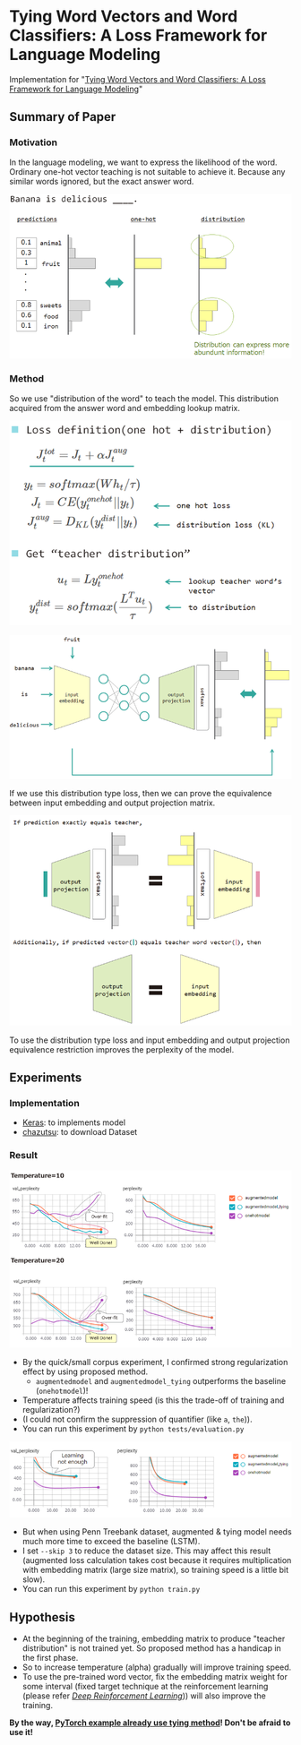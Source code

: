 # Tying Word Vectors and Word Classifiers: A Loss Framework for Language Modeling

Implementation for "[Tying Word Vectors and Word Classifiers: A Loss Framework for Language Modeling](https://arxiv.org/abs/1611.01462)"

## Summary of Paper

### Motivation

In the language modeling, we want to express the likelihood of the word. Ordinary one-hot vector teaching is not suitable to achieve it. Because any similar words ignored, but the exact answer word.

![motivation.PNG](./doc/motivation.PNG)

### Method

So we use "distribution of the word" to teach the model. This distribution acquired from the answer word and embedding lookup matrix.

![formulation.PNG](./doc/formulation.PNG)

![architecture.PNG](./doc/architecture.PNG)

If we use this distribution type loss, then we can prove the equivalence between input embedding and output projection matrix.

![equivalence.PNG](./doc/equivalence.PNG)

To use the distribution type loss and input embedding and output projection equivalence restriction improves the perplexity of the model.

## Experiments

### Implementation

* [Keras](https://github.com/fchollet/keras): to implements model
* [chazutsu](https://github.com/chakki-works/chazutsu): to download Dataset

### Result

![result.PNG](./doc/result.PNG)

* By the quick/small corpus experiment, I confirmed strong regularization effect by using proposed method.
  * `augmentedmodel` and `augmentedmodel_tying` outperforms the baseline (`onehotmodel`)!
* Temperature affects training speed (is this the trade-off of training and regularization?)
* (I could not confirm the suppression of quantifier (like `a`, `the`)).
* You can run this experiment by `python tests/evaluation.py`

![result_ptb.PNG](./doc/result_ptb.PNG)

* But when using Penn Treebank dataset, augmented & tying model needs much more time to exceed the baseline (LSTM).
* I set `--skip 3` to reduce the dataset size. This may affect this result (augmented loss calculation takes cost because it requires multiplication with embedding matrix (large size matrix), so training speed is a little bit slow).
* You can run this experiment by `python train.py`

## Hypothesis

* At the beginning of the training, embedding matrix to produce "teacher distribution" is not trained yet. So proposed method has a handicap in the first phase.
* So to increase temperature (alpha) gradually will improve training speed.
* To use the pre-trained word vector, fix the embedding matrix weight for some interval (fixed target technique at the reinforcement learning (please refer [*Deep Reinforcement Learning*](http://www.iclr.cc/lib/exe/fetch.php?media=iclr2015:silver-iclr2015.pdf))) will also improve the training.

**By the way,  [PyTorch example already use tying method](https://github.com/pytorch/examples/blob/1c6d9d276f3a0c484226996ab7f9df4f90ce52f4/word_language_model/model.py#L28)! Don't be afraid to use it!**
